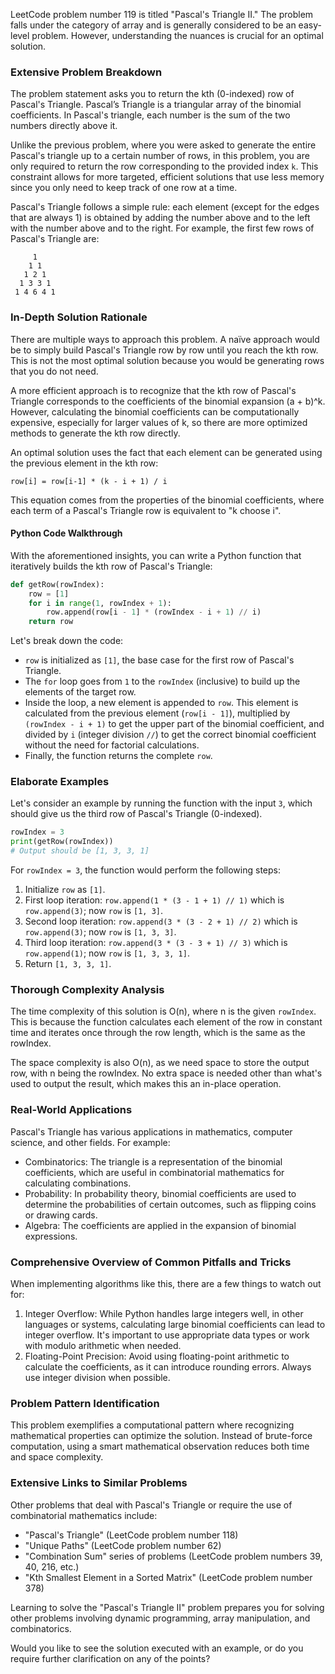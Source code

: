LeetCode problem number 119 is titled "Pascal's Triangle II." The problem falls under the category of array and is generally considered to be an easy-level problem. However, understanding the nuances is crucial for an optimal solution.

### Extensive Problem Breakdown

The problem statement asks you to return the kth (0-indexed) row of Pascal's Triangle. Pascal’s Triangle is a triangular array of the binomial coefficients. In Pascal's triangle, each number is the sum of the two numbers directly above it.

Unlike the previous problem, where you were asked to generate the entire Pascal's triangle up to a certain number of rows, in this problem, you are only required to return the row corresponding to the provided index `k`. This constraint allows for more targeted, efficient solutions that use less memory since you only need to keep track of one row at a time.

Pascal's Triangle follows a simple rule: each element (except for the edges that are always 1) is obtained by adding the number above and to the left with the number above and to the right. For example, the first few rows of Pascal's Triangle are:

```
     1
    1 1
   1 2 1
  1 3 3 1
 1 4 6 4 1
```

### In-Depth Solution Rationale

There are multiple ways to approach this problem. A naïve approach would be to simply build Pascal's Triangle row by row until you reach the kth row. This is not the most optimal solution because you would be generating rows that you do not need.

A more efficient approach is to recognize that the kth row of Pascal's Triangle corresponds to the coefficients of the binomial expansion (a + b)^k. However, calculating the binomial coefficients can be computationally expensive, especially for larger values of k, so there are more optimized methods to generate the kth row directly.

An optimal solution uses the fact that each element can be generated using the previous element in the kth row:

```plaintext
row[i] = row[i-1] * (k - i + 1) / i
```

This equation comes from the properties of the binomial coefficients, where each term of a Pascal's Triangle row is equivalent to "k choose i".

#### Python Code Walkthrough

With the aforementioned insights, you can write a Python function that iteratively builds the kth row of Pascal's Triangle:

```python
def getRow(rowIndex):
    row = [1]
    for i in range(1, rowIndex + 1):
        row.append(row[i - 1] * (rowIndex - i + 1) // i)
    return row
```

Let's break down the code:
- `row` is initialized as `[1]`, the base case for the first row of Pascal's Triangle.
- The `for` loop goes from `1` to the `rowIndex` (inclusive) to build up the elements of the target row.
- Inside the loop, a new element is appended to `row`. This element is calculated from the previous element (`row[i - 1]`), multiplied by `(rowIndex - i + 1)` to get the upper part of the binomial coefficient, and divided by `i` (integer division `//`) to get the correct binomial coefficient without the need for factorial calculations.
- Finally, the function returns the complete `row`.

### Elaborate Examples

Let's consider an example by running the function with the input `3`, which should give us the third row of Pascal's Triangle (0-indexed).

```python
rowIndex = 3
print(getRow(rowIndex))
# Output should be [1, 3, 3, 1]
```

For `rowIndex = 3`, the function would perform the following steps:
1. Initialize `row` as `[1]`.
2. First loop iteration: `row.append(1 * (3 - 1 + 1) // 1)` which is `row.append(3)`; now `row` is `[1, 3]`.
3. Second loop iteration: `row.append(3 * (3 - 2 + 1) // 2)` which is `row.append(3)`; now `row` is `[1, 3, 3]`.
4. Third loop iteration: `row.append(3 * (3 - 3 + 1) // 3)` which is `row.append(1)`; now `row` is `[1, 3, 3, 1]`.
5. Return `[1, 3, 3, 1]`.

### Thorough Complexity Analysis

The time complexity of this solution is O(n), where n is the given `rowIndex`. This is because the function calculates each element of the row in constant time and iterates once through the row length, which is the same as the rowIndex.

The space complexity is also O(n), as we need space to store the output row, with n being the rowIndex. No extra space is needed other than what's used to output the result, which makes this an in-place operation.

### Real-World Applications

Pascal's Triangle has various applications in mathematics, computer science, and other fields. For example:

- Combinatorics: The triangle is a representation of the binomial coefficients, which are useful in combinatorial mathematics for calculating combinations.
- Probability: In probability theory, binomial coefficients are used to determine the probabilities of certain outcomes, such as flipping coins or drawing cards.
- Algebra: The coefficients are applied in the expansion of binomial expressions.

### Comprehensive Overview of Common Pitfalls and Tricks

When implementing algorithms like this, there are a few things to watch out for:

1. Integer Overflow: While Python handles large integers well, in other languages or systems, calculating large binomial coefficients can lead to integer overflow. It's important to use appropriate data types or work with modulo arithmetic when needed.
2. Floating-Point Precision: Avoid using floating-point arithmetic to calculate the coefficients, as it can introduce rounding errors. Always use integer division when possible.

### Problem Pattern Identification

This problem exemplifies a computational pattern where recognizing mathematical properties can optimize the solution. Instead of brute-force computation, using a smart mathematical observation reduces both time and space complexity.

### Extensive Links to Similar Problems

Other problems that deal with Pascal's Triangle or require the use of combinatorial mathematics include:
- "Pascal's Triangle" (LeetCode problem number 118)
- "Unique Paths" (LeetCode problem number 62)
- "Combination Sum" series of problems (LeetCode problem numbers 39, 40, 216, etc.)
- "Kth Smallest Element in a Sorted Matrix" (LeetCode problem number 378)

Learning to solve the "Pascal's Triangle II" problem prepares you for solving other problems involving dynamic programming, array manipulation, and combinatorics.

Would you like to see the solution executed with an example, or do you require further clarification on any of the points?